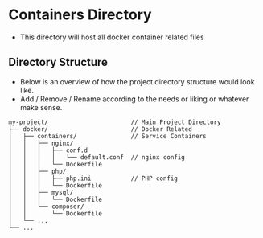 # Containers Directory
- This directory will host all docker container related files

## Directory Structure
- Below is an overview of how the project directory structure would look like.
- Add / Remove / Rename according to the needs or liking or whatever make sense.
```
my-project/                       // Main Project Directory
├── docker/                       // Docker Related
│   ├── containers/               // Service Containers
│   │   ├── nginx/
│   │   │   ├── conf.d
│   │   │   │   └── default.conf  // nginx config
│   │   │   └── Dockerfile
│   │   ├── php/
│   │   │   ├── php.ini           // PHP config
│   │   │   └── Dockerfile
│   │   ├── mysql/
│   │   │   └── Dockerfile
│   │   └── composer/
│   │       └── Dockerfile
│   └── ...
└── ...
```

